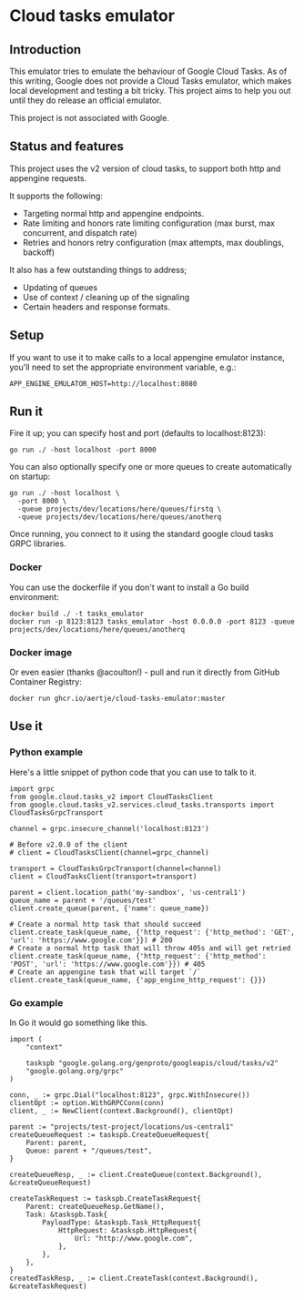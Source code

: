 # Cloud tasks emulator

## Introduction
This emulator tries to emulate the behaviour of Google Cloud Tasks.
As of this writing, Google does not provide a Cloud Tasks emulator, which makes local development and testing a bit tricky. This project aims to help you out until they do release an official emulator.

This project is not associated with Google.

## Status and features
This project uses the v2 version of cloud tasks, to support both http and appengine requests.

It supports the following:
- Targeting normal http and appengine endpoints.
- Rate limiting and honors rate limiting configuration (max burst, max concurrent, and dispatch rate)
- Retries and honors retry configuration (max attempts, max doublings, backoff)

It also has a few outstanding things to address;
- Updating of queues
- Use of context / cleaning up of the signaling
- Certain headers and response formats.

## Setup
If you want to use it to make calls to a local appengine emulator instance, you'll need to set the appropriate environment variable, e.g.:  
```
APP_ENGINE_EMULATOR_HOST=http://localhost:8080
```

## Run it
Fire it up; you can specify host and port (defaults to localhost:8123):
```
go run ./ -host localhost -port 8000
```

You can also optionally specify one or more queues to create automatically on startup:

```
go run ./ -host localhost \
  -port 8000 \
  -queue projects/dev/locations/here/queues/firstq \
  -queue projects/dev/locations/here/queues/anotherq
```

Once running, you connect to it using the standard google cloud tasks GRPC libraries.

### Docker
You can use the dockerfile if you don't want to install a Go build environment:
```
docker build ./ -t tasks_emulator
docker run -p 8123:8123 tasks_emulator -host 0.0.0.0 -port 8123 -queue projects/dev/locations/here/queues/anotherq
```

### Docker image
Or even easier (thanks @acoulton!) - pull and run it directly from GitHub Container Registry:
```
docker run ghcr.io/aertje/cloud-tasks-emulator:master
```

## Use it

### Python example
Here's a little snippet of python code that you can use to talk to it.

```
import grpc
from google.cloud.tasks_v2 import CloudTasksClient
from google.cloud.tasks_v2.services.cloud_tasks.transports import CloudTasksGrpcTransport

channel = grpc.insecure_channel('localhost:8123')

# Before v2.0.0 of the client
# client = CloudTasksClient(channel=grpc_channel)

transport = CloudTasksGrpcTransport(channel=channel)
client = CloudTasksClient(transport=transport)

parent = client.location_path('my-sandbox', 'us-central1')
queue_name = parent + '/queues/test'
client.create_queue(parent, {'name': queue_name})

# Create a normal http task that should succeed
client.create_task(queue_name, {'http_request': {'http_method': 'GET', 'url': 'https://www.google.com'}}) # 200
# Create a normal http task that will throw 405s and will get retried
client.create_task(queue_name, {'http_request': {'http_method': 'POST', 'url': 'https://www.google.com'}}) # 405
# Create an appengine task that will target `/`
client.create_task(queue_name, {'app_engine_http_request': {}})
```

### Go example
In Go it would go something like this.

```
import (
	"context"

	taskspb "google.golang.org/genproto/googleapis/cloud/tasks/v2"
	"google.golang.org/grpc"
)

conn, _ := grpc.Dial("localhost:8123", grpc.WithInsecure())
clientOpt := option.WithGRPCConn(conn)
client, _ := NewClient(context.Background(), clientOpt)

parent := "projects/test-project/locations/us-central1"
createQueueRequest := taskspb.CreateQueueRequest{
    Parent: parent,
    Queue: parent + "/queues/test",
}

createQueueResp, _ := client.CreateQueue(context.Background(), &createQueueRequest)

createTaskRequest := taskspb.CreateTaskRequest{
    Parent: createQueueResp.GetName(),
    Task: &taskspb.Task{
        PayloadType: &taskspb.Task_HttpRequest{
            HttpRequest: &taskspb.HttpRequest{
                Url: "http://www.google.com",
            },
        },
    },
}
createdTaskResp, _ := client.CreateTask(context.Background(), &createTaskRequest)
```
